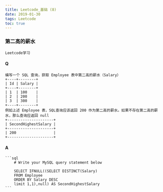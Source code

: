```yaml
---
title: Leetcode_基础 (8)
date: 2019-01-30
tags: Leetcode
toc: true
---
```


### 第二高的薪水
    Leetcode学习

<!-- more -->

#### Q
    编写一个 SQL 查询，获取 Employee 表中第二高的薪水（Salary）
    +----+--------+
    | Id | Salary |
    +----+--------+
    | 1  | 100    |
    | 2  | 200    |
    | 3  | 300    |
    +----+--------+
    例如上述 Employee 表，SQL查询应该返回 200 作为第二高的薪水。如果不存在第二高的薪水，那么查询应返回 null
    +---------------------+
    | SecondHighestSalary |
    +---------------------+
    | 200                 |
    +---------------------+

#### A
    ```sql
        # Write your MySQL query statement below

        SELECT IFNULL((SELECT DISTINCT(Salary) 
        FROM Employee
        ORDER BY Salary DESC
        limit 1,1),null) AS SecondHighestSalary
    ```
